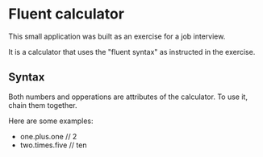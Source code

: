 # Fluent calculator

This small application was built as an exercise for a job interview.

It is a calculator that uses the "fluent syntax" as instructed in the exercise.

## Syntax

Both numbers and opperations are attributes of the calculator. To use it, chain them together.

Here are some examples:

- one.plus.one // 2
- two.times.five // ten
